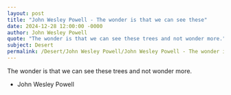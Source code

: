 ```yaml
---
layout: post
title: "John Wesley Powell - The wonder is that we can see these"
date: 2024-12-28 12:00:00 -0000
author: John Wesley Powell
quote: "The wonder is that we can see these trees and not wonder more."
subject: Desert
permalink: /Desert/John Wesley Powell/John Wesley Powell - The wonder is that we can see these
---
```


The wonder is that we can see these trees and not wonder more.

- John Wesley Powell
